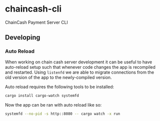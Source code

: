 # chaincash-cli
ChainCash Payment Server CLI


## Developing

### Auto Reload

When working on chain cash server development it can be useful to have auto-reload setup such that
whenever code changes the app is recompiled and restarted. Using `listenfd` we are able to migrate
connections from the old version of the app to the newly-compiled version.

Auto reload requires the following tools to be installed:

```sh
cargo install cargo-watch systemfd
```

Now the app can be ran with auto reload like so:

```sh
systemfd --no-pid -s http::8080 -- cargo watch -x run
```
